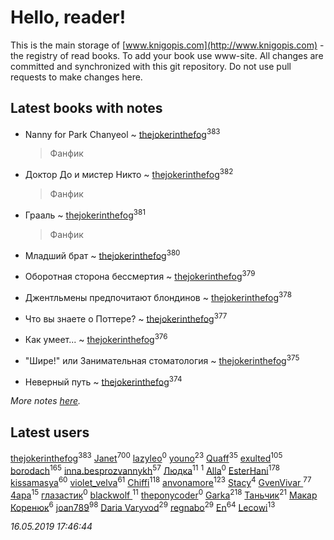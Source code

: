 # Hello, reader!
This is the main storage of [www.knigopis.com](http://www.knigopis.com) - the registry of read books.
To add your book use www-site. All changes are committed and synchronized with this git repository.
Do not use pull requests to make changes here.


## Latest books with notes
* Nanny for Park Chanyeol ~ [thejokerinthefog](users/317/317244423-vkontakte)<sup>383</sup>
    > Фанфик

* Доктор До и мистер Никто ~ [thejokerinthefog](users/317/317244423-vkontakte)<sup>382</sup>
    > Фанфик

* Грааль ~ [thejokerinthefog](users/317/317244423-vkontakte)<sup>381</sup>
    > Фанфик

* Младший брат ~ [thejokerinthefog](users/317/317244423-vkontakte)<sup>380</sup>

* Оборотная сторона бессмертия ~ [thejokerinthefog](users/317/317244423-vkontakte)<sup>379</sup>

* Джентльмены предпочитают блондинов ~ [thejokerinthefog](users/317/317244423-vkontakte)<sup>378</sup>

* Что вы знаете о Поттере? ~ [thejokerinthefog](users/317/317244423-vkontakte)<sup>377</sup>

* Как умеет... ~ [thejokerinthefog](users/317/317244423-vkontakte)<sup>376</sup>

* "Шире!" или Занимательная стоматология ~ [thejokerinthefog](users/317/317244423-vkontakte)<sup>375</sup>

* Неверный путь ~ [thejokerinthefog](users/317/317244423-vkontakte)<sup>374</sup>


_More notes [here](latest_books_with_notes.md)._


## Latest users
[thejokerinthefog](users/317/317244423-vkontakte)<sup>383</sup> 
[Janet](users/108/108113656204404967440-google)<sup>700</sup> 
[lazyleo](users/116/116845519572391639637-google)<sup>0</sup> 
[youno](users/302/302928912-vkontakte)<sup>23</sup> 
[Quaff](users/122/12267158-vkontakte)<sup>35</sup> 
[exulted](users/100/100599204551896265722-google)<sup>105</sup> 
[borodach](users/157/15706320-vkontakte)<sup>165</sup> 
[inna.besprozvannykh](users/733/73323849-yandex)<sup>57</sup> 
[Людка](users/111/111038749-vkontakte)<sup>11</sup> 
[](users/114/114792281744850455512-google)<sup>1</sup> 
[Alla](users/103/103352250712959229257-google)<sup>0</sup> 
[EsterHani](users/305/30558181-vkontakte)<sup>178</sup> 
[kissamasya](users/684/68439978-vkontakte)<sup>60</sup> 
[violet_velva](users/116/116961712580551399099-google)<sup>61</sup> 
[Chiffi](users/105/105831994080785626680-google)<sup>118</sup> 
[anvonamore](users/595/5957175-vkontakte)<sup>123</sup> 
[Stacy](users/309/30902475-vkontakte)<sup>4</sup> 
[GvenVivar ](users/158/158266434925901-facebook)<sup>77</sup> 
[4apa](users/117/117392596378069249667-google)<sup>15</sup> 
[глазастик](users/115/115257673890455357280-google)<sup>0</sup> 
[blackwolf ](users/236/236639644-vkontakte)<sup>11</sup> 
[theponycoder](users/195/195144442-vkontakte)<sup>0</sup> 
[Garka](users/115/115753719718250012620-google)<sup>218</sup> 
[Таньчик](users/209/2096581563762610-facebook)<sup>21</sup> 
[Макар Коренюк](users/126/126368737-vkontakte)<sup>6</sup> 
[joan789](users/240/2401650-vkontakte)<sup>98</sup> 
[Daria Varyvod](users/829/829893410524253-facebook)<sup>29</sup> 
[regnabo](users/870/870059322-yandex)<sup>29</sup> 
[En](users/333/333646551-vkontakte)<sup>64</sup> 
[Lecowi](users/521/521873425-vkontakte)<sup>13</sup> 


_16.05.2019 17:46:44_
